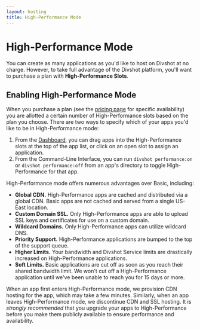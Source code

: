 ```yaml
---
layout: hosting
title: High-Performance Mode
---
```


# High-Performance Mode

<p class="lead">You can create as many applications as you'd like to host on
Divshot at no charge. However, to take full advantage of the Divshot platform,
you'll want to purchase a plan with <b>High-Performance Slots</b>.</p>

## Enabling High-Performance Mode

When you purchase a plan (see the [pricing page](http://www.divshot.com/pricing)
for specific availability) you are allotted a certain number of High-Performance slots
based on the plan you choose. There are two ways to specify which of your apps
you'd like to be in High-Performance mode:

1. From the [Dashboard](https://dashboard.divshot.com), you can drag apps into
   the High-Performance slots at the top of the app list, or click on an open slot
   to assign an application.
2. From the Command-Line Interface, you can run `divshot performance:on` or
   `divshot performance:off` from an app's directory to toggle High-Performance for
   that app.

High-Performance mode offers numerous advantages over Basic, including:

* **Global CDN.** High-Performance apps are cached and distributed via a global CDN.
  Basic apps are not cached and served from a single US-East location.
* **Custom Domain SSL.** Only High-Performance apps are able to upload SSL
  keys and certificates for use on a custom domain.
* **Wildcard Domains.** Only High-Performance apps can utilize wildcard DNS.
* **Priority Support.** High-Performance applications are bumped to the top of the
  support queue.
* **Higher Limits.** Your bandwidth and Divshot Service limits are drastically
  increased on High-Performance applications.
* **Soft Limits.** Basic applications are cut off as soon as you reach
  their shared bandwidth limit. We won't cut off a High-Performance application until
  we've been unable to reach you for 15 days or more.

When an app first enters High-Performance mode, we provision CDN hosting for the
app, which may take a few minutes. Similarly, when an app leaves High-Performance
mode, we discontinue CDN and SSL hosting. It is *strongly recommended* that you
upgrade your apps to High-Performance before you make them publicly available to
ensure performance and availability.
